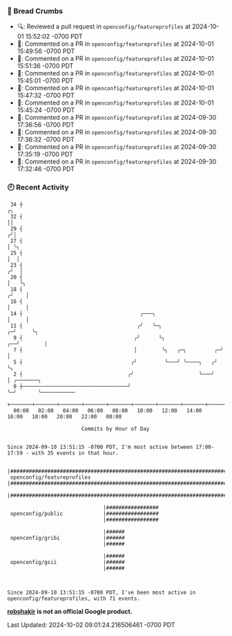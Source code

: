 ### 🍞 Bread Crumbs

 * 🔍: Reviewed a pull request in  `openconfig/featureprofiles` at 2024-10-01 15:52:02 -0700 PDT
 * 💬: Commented on a PR in  `openconfig/featureprofiles` at 2024-10-01 15:49:56 -0700 PDT
 * 💬: Commented on a PR in  `openconfig/featureprofiles` at 2024-10-01 15:51:36 -0700 PDT
 * 💬: Commented on a PR in  `openconfig/featureprofiles` at 2024-10-01 15:45:01 -0700 PDT
 * 💬: Commented on a PR in  `openconfig/featureprofiles` at 2024-10-01 15:47:32 -0700 PDT
 * 💬: Commented on a PR in  `openconfig/featureprofiles` at 2024-10-01 15:45:24 -0700 PDT
 * 💬: Commented on a PR in  `openconfig/featureprofiles` at 2024-09-30 17:36:56 -0700 PDT
 * 💬: Commented on a PR in  `openconfig/featureprofiles` at 2024-09-30 17:36:32 -0700 PDT
 * 💬: Commented on a PR in  `openconfig/featureprofiles` at 2024-09-30 17:35:19 -0700 PDT
 * 💬: Commented on a PR in  `openconfig/featureprofiles` at 2024-09-30 17:32:46 -0700 PDT

### 🕘 Recent Activity
```
 34 ┼                                                                        ╭╮
 32 ┤                                                                        ││
 29 ┤                                                                       ╭╯│
 27 ┤                                                                       │ ╰╮
 25 ┤                                                                       │  │
 23 ┤                                                                      ╭╯  │
 20 ┤                                                                      │   ╰╮
 18 ┤                                                                     ╭╯    │
 16 ┤                                                                     │     │
 14 ┤                                      ╭───╮                          │     │
 11 ┤                                     ╭╯   ╰─╮                      ╭─╯     ╰╮
  9 ┤                                    ╭╯      ╰╮                  ╭──╯        │
  7 ┤                                    │        ╰╮   ╭─╮         ╭─╯           │
  5 ┤                                   ╭╯         ╰───╯ ╰────╮   ╭╯             ╰╮
  2 ┤                                  ╭╯                     ╰───╯               │ ╭───────╮
  0 ┼──────────────────────────────────╯                                          ╰─╯       ╰───────────
    +───────+───────+───────+───────+───────+───────+───────+───────+───────+───────+───────+───────+────
  00:00   02:00   04:00   06:00   08:00   10:00   12:00   14:00   16:00   18:00   20:00   22:00   00:00   

						Commits by Hour of Day


Since 2024-09-10 13:51:15 -0700 PDT, I'm most active between 17:00-17:59 - with 35 events in that hour.

```



```
                               |#######################################################################
 openconfig/featureprofiles    |#######################################################################
                               |#######################################################################

                               |#################
 openconfig/public             |#################
                               |#################

                               |######
 openconfig/gribi              |######
                               |######

                               |######
 openconfig/gsii               |######
                               |######



Since 2024-09-10 13:51:15 -0700 PDT, I've been most active in openconfig/featureprofiles, with 71 events.

```
**[robshakir](mailto:robjs@google.com) is not an official Google product.**  


Last Updated: 2024-10-02 09:01:24.216506461 -0700 PDT
